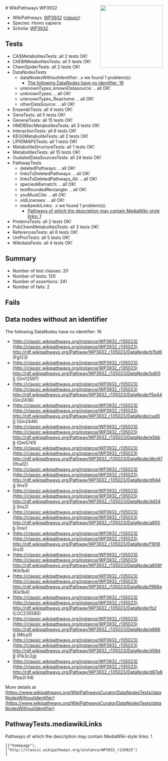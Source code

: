 <img style="float: right; width: 200px" src="https://upload.wikimedia.org/wikipedia/commons/thumb/8/83/Wplogo_with_text_500.png/640px-Wplogo_with_text_500.png" />
# WikiPathways WP3932

* WikiPathways: [WP3932](https://wikipathways.org/pathways/WP3932) ([classic](https://classic.wikipathways.org/instance/WP3932))
* Species: Homo sapiens
* Scholia: [WP3932](https://scholia.toolforge.org/wikipathways/WP3932)
## Tests
* CASMetabolitesTests: all 2 tests OK!
* ChEBIMetabolitesTests: all 5 tests OK!
* ChemSpiderTests: all 2 tests OK!
* DataNodesTests
    * dataNodesWithoutIdentifier: .x we found 1 problem(s):
        * [The following DataNodes have no identifier: 16](#8792c496)
    * unknownTypes_knownDatasource: .. all OK!
    * unknownTypes: .. all OK!
    * unknownTypes_Reactome: .. all OK!
    * otherDataSource: .. all OK!
* EnsemblTests: all 4 tests OK!
* GeneTests: all 5 tests OK!
* GeneralTests: all 15 tests OK!
* HMDBSecMetabolitesTests: all 3 tests OK!
* InteractionTests: all 8 tests OK!
* KEGGMetaboliteTests: all 2 tests OK!
* LIPIDMAPSTests: all 1 tests OK!
* MetaboliteStructureTests: all 1 tests OK!
* MetabolitesTests: all 15 tests OK!
* OudatedDataSourcesTests: all 24 tests OK!
* PathwayTests
    * deletedPathways: .. all OK!
    * linksToDeletedPathways: .. all OK!
    * linksToDeletedPathways_All: .. all OK!
    * speciesMismatch: .. all OK!
    * testRoundedRectangle: .. all OK!
    * youMustCite: .. all OK!
    * oldLicenses: .. all OK!
    * mediawikiLinks: .x we found 1 problem(s):
        * [Pathways of which the description may contain MediaWiki-style links: 1](#da69cf45)
* ProteinsTests: all 2 tests OK!
* PubChemMetabolitesTests: all 3 tests OK!
* ReferencesTests: all 6 tests OK!
* UniProtTests: all 5 tests OK!
* WikidataTests: all 4 tests OK!


## Summary

* Number of test classes: 20
* Number of tests: 120
* Number of assertions: 241
* Number of fails: 2

## Fails

<a name="8792c496" />

## Data nodes without an identifier

The following DataNodes have no identifier: 16

* [http://classic.wikipathways.org/instance/WP3932_r135023](http://classic.wikipathways.org/instance/WP3932_r135023) http://rdf.wikipathways.org/Pathway/WP3932_r135023/DataNode/b15d6 (Fgf23)
* [http://classic.wikipathways.org/instance/WP3932_r135023](http://classic.wikipathways.org/instance/WP3932_r135023) http://rdf.wikipathways.org/Pathway/WP3932_r135023/DataNode/bd005 (Gm12597)
* [http://classic.wikipathways.org/instance/WP3932_r135023](http://classic.wikipathways.org/instance/WP3932_r135023) http://rdf.wikipathways.org/Pathway/WP3932_r135023/DataNode/f5e44 (Gm2436)
* [http://classic.wikipathways.org/instance/WP3932_r135023](http://classic.wikipathways.org/instance/WP3932_r135023) http://rdf.wikipathways.org/Pathway/WP3932_r135023/DataNode/cad00 (Gm2446)
* [http://classic.wikipathways.org/instance/WP3932_r135023](http://classic.wikipathways.org/instance/WP3932_r135023) http://rdf.wikipathways.org/Pathway/WP3932_r135023/DataNode/e5bb9 (Gm5741)
* [http://classic.wikipathways.org/instance/WP3932_r135023](http://classic.wikipathways.org/instance/WP3932_r135023) http://rdf.wikipathways.org/Pathway/WP3932_r135023/DataNode/dbc67 (Ifna12)
* [http://classic.wikipathways.org/instance/WP3932_r135023](http://classic.wikipathways.org/instance/WP3932_r135023) http://rdf.wikipathways.org/Pathway/WP3932_r135023/DataNode/d9444 (Ins1)
* [http://classic.wikipathways.org/instance/WP3932_r135023](http://classic.wikipathways.org/instance/WP3932_r135023) http://rdf.wikipathways.org/Pathway/WP3932_r135023/DataNode/dd343 (Ins2)
* [http://classic.wikipathways.org/instance/WP3932_r135023](http://classic.wikipathways.org/instance/WP3932_r135023) http://rdf.wikipathways.org/Pathway/WP3932_r135023/DataNode/a850b (Insr)
* [http://classic.wikipathways.org/instance/WP3932_r135023](http://classic.wikipathways.org/instance/WP3932_r135023) http://rdf.wikipathways.org/Pathway/WP3932_r135023/DataNode/f1916 (Irs3)
* [http://classic.wikipathways.org/instance/WP3932_r135023](http://classic.wikipathways.org/instance/WP3932_r135023) http://rdf.wikipathways.org/Pathway/WP3932_r135023/DataNode/a806f (Kik1b4)
* [http://classic.wikipathways.org/instance/WP3932_r135023](http://classic.wikipathways.org/instance/WP3932_r135023) http://rdf.wikipathways.org/Pathway/WP3932_r135023/DataNode/f966e (Kik1b4)
* [http://classic.wikipathways.org/instance/WP3932_r135023](http://classic.wikipathways.org/instance/WP3932_r135023) http://rdf.wikipathways.org/Pathway/WP3932_r135023/DataNode/fb2 (LOC235580)
* [http://classic.wikipathways.org/instance/WP3932_r135023](http://classic.wikipathways.org/instance/WP3932_r135023) http://rdf.wikipathways.org/Pathway/WP3932_r135023/DataNode/e8864 (Mtcp1)
* [http://classic.wikipathways.org/instance/WP3932_r135023](http://classic.wikipathways.org/instance/WP3932_r135023) http://rdf.wikipathways.org/Pathway/WP3932_r135023/DataNode/d58d9 (Pik3c2g)
* [http://classic.wikipathways.org/instance/WP3932_r135023](http://classic.wikipathways.org/instance/WP3932_r135023) http://rdf.wikipathways.org/Pathway/WP3932_r135023/DataNode/d87e8 (Ppp2r3d)


More details at [https://www.wikipathways.org/WikiPathwaysCurator/DataNodesTests/dataNodesWithoutIdentifier](https://www.wikipathways.org/WikiPathwaysCurator/DataNodesTests/dataNodesWithoutIdentifier)

<a name="da69cf45" />

## PathwayTests.mediawikiLinks

Pathways of which the description may contain MediaWiki-style links: 1
```
[["homepage"],
["http://classic.wikipathways.org/instance/WP3932_r135023"]
]
```

